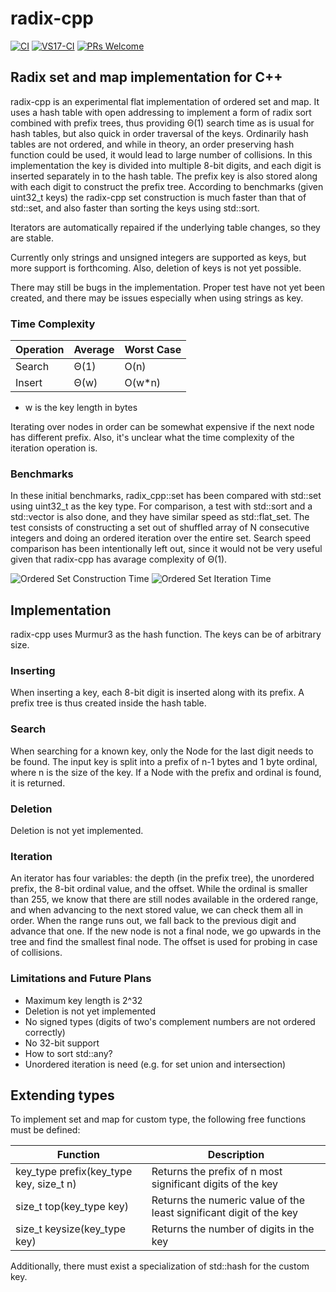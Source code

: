 # radix-cpp

[![CI](https://github.com/rekola/radix-cpp/workflows/Ubuntu-CI/badge.svg)]()
[![VS17-CI](https://github.com/rekola/radix-cpp/workflows/VS17-CI/badge.svg)]()
[![PRs Welcome](https://img.shields.io/badge/PRs-welcome-brightgreen.svg?style=flat-square)](http://makeapullrequest.com)

## Radix set and map implementation for C++

radix-cpp is an experimental flat implementation of ordered set and
map. It uses a hash table with open addressing to implement a form of
radix sort combined with prefix trees, thus providing Θ(1) search time
as is usual for hash tables, but also quick in order traversal of the
keys. Ordinarily hash tables are not ordered, and while in theory, an
order preserving hash function could be used, it would lead to large
number of collisions. In this implementation the key is divided into
multiple 8-bit digits, and each digit is inserted separately in to the
hash table. The prefix key is also stored along with each digit to
construct the prefix tree. According to benchmarks (given uint32_t
keys) the radix-cpp set construction is much faster than that of
std::set, and also faster than sorting the keys using std::sort.

Iterators are automatically repaired if the underlying table changes,
so they are stable.

Currently only strings and unsigned integers are supported as keys,
but more support is forthcoming. Also, deletion of keys is not yet
possible.

There may still be bugs in the implementation. Proper test have not
yet been created, and there may be issues especially when using
strings as key.

### Time Complexity

| Operation | Average | Worst Case |
| - | - | - |
| Search | Θ(1) | O(n) |
| Insert | Θ(w) | O(w*n) |

* w is the key length in bytes

Iterating over nodes in order can be somewhat expensive if the next
node has different prefix. Also, it's unclear what the time complexity
of the iteration operation is.

### Benchmarks

In these initial benchmarks, radix_cpp::set has been compared with
std::set using uint32_t as the key type. For comparison, a test with
std::sort and a std::vector is also done, and they have similar speed
as std::flat_set. The test consists of constructing a set out of
shuffled array of N consecutive integers and doing an ordered
iteration over the entire set. Search speed comparison has been
intentionally left out, since it would not be very useful given that
radix-cpp has avarage complexity of Θ(1).

![Ordered Set Construction Time](https://github.com/rekola/radix-cpp/assets/6755525/ec1adb25-52dc-407c-86c5-af1b2d97eca9 "Ordered Set Construction Time")
![Ordered Set Iteration Time](https://github.com/rekola/radix-cpp/assets/6755525/fe83baa4-7b15-4642-8f5e-1efed45f17a7 "Ordered Set Iteration Time")

## Implementation

radix-cpp uses Murmur3 as the hash function. The keys can be of
arbitrary size.

### Inserting

When inserting a key, each 8-bit digit is inserted along with its
prefix. A prefix tree is thus created inside the hash table.

### Search

When searching for a known key, only the Node for the last digit needs
to be found. The input key is split into a prefix of n-1 bytes and 1
byte ordinal, where n is the size of the key. If a Node with the
prefix and ordinal is found, it is returned.

### Deletion

Deletion is not yet implemented.

### Iteration

An iterator has four variables: the depth (in the prefix tree), the
unordered prefix, the 8-bit ordinal value, and the offset. While the
ordinal is smaller than 255, we know that there are still nodes
available in the ordered range, and when advancing to the next stored
value, we can check them all in order. When the range runs out, we
fall back to the previous digit and advance that one. If the new node
is not a final node, we go upwards in the tree and find the smallest
final node. The offset is used for probing in case of collisions.

### Limitations and Future Plans

- Maximum key length is 2^32
- Deletion is not yet implemented
- No signed types (digits of two's complement numbers are not ordered correctly)
- No 32-bit support
- How to sort std::any?
- Unordered iteration is need (e.g. for set union and intersection)

## Extending types

To implement set and map for custom type, the following free functions must be defined:

| Function | Description |
| - | - |
| key_type prefix(key_type key, size_t n) | Returns the prefix of n most significant digits of the key |
| size_t top(key_type key) | Returns the numeric value of the least significant digit of the key |
| size_t keysize(key_type key) | Returns the number of digits in the key |

Additionally, there must exist a specialization of std::hash for the custom key.
